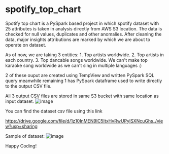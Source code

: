 # spotify_top_chart
Spotify top chart is a PySpark based project in which spotify dataset with 25 attributes is taken in analysis directly from AWS S3 location. The data is checked for null values, duplicates and other anomalies. After cleaning the data, major insights attributions are marked by which we are about to operate on dataset.

As of now, we are taking 3 entities:
    1. Top artists worldwide.
    2. Top artists in each country.
    3. Top dancable songs worldwide.
    We can't make top karaoke song worldwide as we can't sing in multiple languages :)

2 of these ouput are created using TempView and written PySpark SQL query meanwhile remaining 1 has PySpark dataframe used to write directly to the output CSV file.

All 3 output CSV files are stored in same S3 bucket with same location as input dataset.
![image](https://github.com/creature-aditya/spotify_top_chart/assets/83203134/6345d3ae-8c9c-43e5-91ee-b171db643f2f)


You can find the dataset csv file using this link

https://drive.google.com/file/d/1z10InMEN9lC5ItxHvRwUPylSXNcuGhs_/view?usp=sharing

Sample of dataset:
![image](https://github.com/creature-aditya/spotify_top_chart/assets/83203134/772674bc-e5e3-4d02-afc8-69f91421c40e)


Happy Coding!
